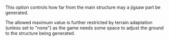 This option controls how far from the main structure may a jigsaw part be generated.

The allowed maximum value is further restricted by terrain adaptation (unless set to "none") as the game needs some space to adjust the ground to the structure being generated.